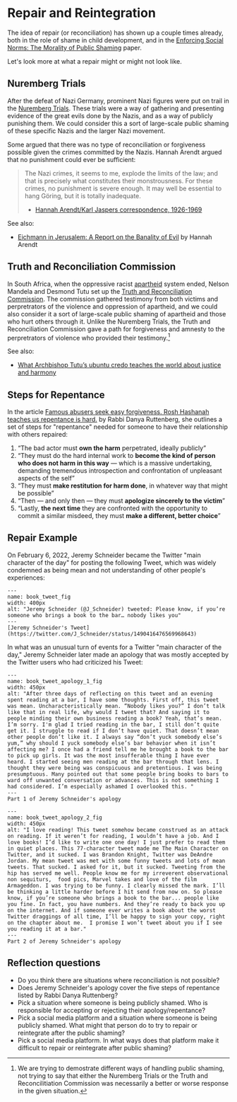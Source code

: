 # Repair and Reintegration

The idea of repair (or reconciliation) has shown up a couple times already, both in the role of shame in child development, and in the [Enforcing Social Norms: The Morality of Public Shaming](https://philpapers.org/archive/BILESN.pdf) paper.

Let's look more at what a repair might or might not look like.

## Nuremberg Trials
After the defeat of Nazi Germany, prominent Nazi figures were put on trail in the [Nuremberg Trials](https://en.wikipedia.org/wiki/Nuremberg_trials). These trials were a way of gathering and presenting evidence of the great evils done by the Nazis, and as a way of publicly punishing them. We could consider this a sort of large-scale public shaming of these specific Nazis and the larger Nazi movement.

Some argued that there was no type of reconciliation or forgiveness possible given the crimes committed by the Nazis. Hannah Arendt argued that no punishment could ever be sufficient:
> The Nazi crimes, it seems to me, explode the limits of the law; and that is precisely what constitutes their monstrousness. For these crimes, no punishment is severe enough. It may well be essential to hang Göring, but it is totally inadequate.
>
> - [Hannah Arendt/Karl Jaspers correspondence, 1926-1969](https://www.google.com/books/edition/Hannah_Arendt_Karl_Jaspers_Correspondenc/UkgoAQAAMAAJ)

See also:
- [Eichmann in Jerusalem: A Report on the Banality of Evil](https://en.wikipedia.org/wiki/Eichmann_in_Jerusalem) by Hannah Arendt

## Truth and Reconciliation Commission

In South Africa, when the oppressive racist [apartheid](https://en.wikipedia.org/wiki/Apartheid) system ended, Nelson Mandela and Desmond Tutu set up the [Truth and Reconciliation Commission](https://en.wikipedia.org/wiki/Truth_and_Reconciliation_Commission_(South_Africa)). The commission gathered testimony from both victims and perpretrators of the violence and oppression of apartheid, and we could also consider it a sort of large-scale public shaming of apartheid and those who hurt others through it. Unlike the Nuremberg Trials, the Truth and Reconciliation Commission gave a path for forgiveness and amnesty to the perpretrators of violence who provided their testimony.[^nuremberg_vs_trc]

See also:
- [What Archbishop Tutu’s ubuntu credo teaches the world about justice and harmony](https://theconversation.com/what-archbishop-tutus-ubuntu-credo-teaches-the-world-about-justice-and-harmony-84730)


[^nuremberg_vs_trc]: We are trying to demostrate different ways of handling public shaming, not trying to say that either the Nuremberg Trials or the Truth and Reconcilitiation Commission was necessarily a better or worse response in the given situation.


## Steps for Repentance

In the article [Famous abusers seek easy forgiveness. Rosh Hashanah teaches us repentance is hard.](https://www.washingtonpost.com/outlook/famous-abusers-seek-easy-forgiveness-rosh-hashanah-teaches-us-repentance-is-hard/2018/09/06/c2dc2cac-b0ab-11e8-9a6a-565d92a3585d_story.html) by Rabbi Danya Ruttenberg, she outlines a set of steps for "repentance" needed for someone to have their relationship with others repaired:

1. “The bad actor must **own the harm** perpetrated, ideally publicly”
1. “They must do the hard internal work to **become the kind of person who does not harm in this way** — which is a massive undertaking, demanding tremendous introspection and confrontation of unpleasant aspects of the self”
1. “They must **make restitution for harm done**, in whatever way that might be possible”
1. “Then — and only then — they must **apologize sincerely to the victim**”
1. “Lastly, **the next time** they are confronted with the opportunity to commit a similar misdeed, they must **make a different, better choice**”


## Repair Example

On February 6, 2022, Jeremy Schneider became the Twitter "main character of the day" for posting the following Tweet, which was widely condemned as being mean and not understanding of other people's experiences:

```{figure} book_tweet.png
---
name: book_tweet_fig
width: 400px
alt: "Jeremy Schneider (@J_Schneider) tweeted: Please know, if you’re someone who brings a book to the bar… nobody likes you"
---
[Jeremy Schneider's Tweet](https://twitter.com/J_Schneider/status/1490416476569968643)
```

In what was an unusual turn of events for a Twitter "main character of the day," Jeremy Schneider later made an apology that was mostly accepted by the Twitter users who had criticized his Tweet:

```{figure} book_tweet_apology_1.png
---
name: book_tweet_apology_1_fig
width: 450px
alt: "After three days of reflecting on this tweet and an evening spent reading at a bar, I have some thoughts. First off, this tweet was mean. Uncharacteristically mean. “Nobody likes you?” I don’t talk like that in real life, why would I tweet that? And saying it to people minding their own business reading a book? Yeah, that’s mean. I’m sorry. I'm glad I tried reading in the bar, I still don’t quite get it. I struggle to read if I don’t have quiet. That doesn’t mean other people don’t like it. I always say “don’t yuck somebody else’s yum,” why should I yuck somebody else’s bar behavior when it isn’t affecting me? I once had a friend tell me he brought a book to the bar to pick up girls. It was the most insufferable thing I have ever heard. I started seeing men reading at the bar through that lens. I thought they were being was conspicuous and pretentious. I was being presumptuous. Many pointed out that some people bring books to bars to ward off unwanted conversation or advances. This is not something I had considered. I’m especially ashamed I overlooked this. "
---
Part 1 of Jeremy Schneider's apology
```

```{figure} book_tweet_apology_2.png
---
name: book_tweet_apology_2_fig
width: 450px
alt: "I love reading! This tweet somehow became construed as an attack on reading. If it weren’t for reading, I wouldn’t have a job. And I love books! I’d like to write one one day! I just prefer to read them in quiet places. This 77-character tweet made me The Main Character on Twitter, and it sucked. I was Brandon Knight, Twitter was DeAndre Jordan. My mean tweet was met with some funny tweets and lots of mean tweets. That sucked. I asked for it, but it sucked. Tweeting from the hip has served me well. People know me for my irreverent observational non sequiturs,  food pics, Marvel takes and love of the film Armageddon. I was trying to be funny. I clearly missed the mark. I’ll be thinking a little harder before I hit send from now on. So please know, if you’re someone who brings a book to the bar... people like you fine. In fact, you have numbers. And they’re ready to back you up on the internet. And if someone ever writes a book about the worst Twitter draggings of all time, I’ll be happy to sign your copy, right on the chapter about me.  I promise I won’t tweet about you if I see you reading it at a bar."
---
Part 2 of Jeremy Schneider's apology
```



## Reflection questions
- Do you think there are situations where reconciliation is not possible?
- Does Jeremy Schneider's apology cover the five steps of repentance listed by Rabbi Danya Ruttenberg?
- Pick a situation where someone is being publicly shamed. Who is responsible for accepting or rejecting their apology/repentance?
- Pick a social media platform and a situation where someone is being publicly shamed. What might that person do to try to repair or reintegrate after the public shaming?
- Pick a social media platform. In what ways does that platform make it difficult to repair or reintegrate after public shaming?
